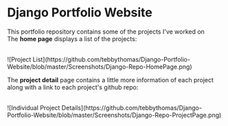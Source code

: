 # Django Portfolio Website

<p>This portfolio repository contains some of the projects I've worked on
<br />
The <b>home page</b> displays a list of the projects:</p>
<br />
![Project List](https://github.com/tebbythomas/Django-Portfolio-Website/blob/master/Screenshots/Django-Repo-HomePage.png)
<br />
<p>The <b>project detail</b> page contains a little more information of each project along with a link to each project's github repo:</p>
<br />
![Individual Project Details](https://github.com/tebbythomas/Django-Portfolio-Website/blob/master/Screenshots/Django-Repo-ProjectPage.png)

